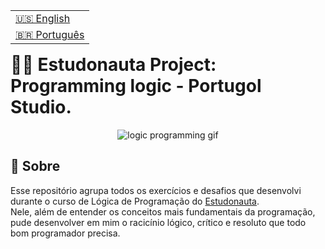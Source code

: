 <table align="right">
  <tr>
    <td>
      <a href="readme-en.md">🇺🇸 English</a>
    </td>
  </tr>
  <tr>
    <td>
      <a href="README.md">🇧🇷 Português</a>
    </td>
  </tr>
</table>
<br>

# 👨‍🚀 Estudonauta Project: Programming logic - Portugol Studio.

<div align="center">
  <img src="https://user-images.githubusercontent.com/86276393/202290783-13072a3c-cb21-41af-86fd-e7820fc1d74e.gif" alt="logic programming gif" />
</div>

## 📝 Sobre

Esse repositório agrupa todos os exercícios e desafios que desenvolvi durante o curso de Lógica de Programação do [Estudonauta](https://estudonauta.com).<br>
Nele, além de entender os conceitos mais fundamentais da programação, pude desenvolver em mim o racicínio lógico, crítico e resoluto que todo bom programador precisa.
